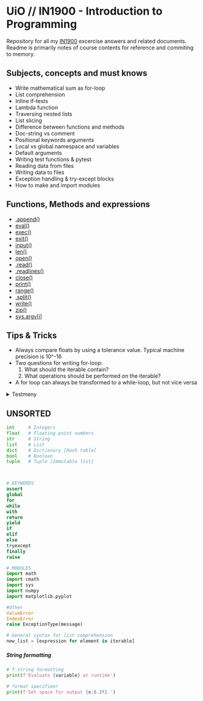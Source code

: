 # UiO // IN1900 - Introduction to Programming
Repository for all my [IN1900](https://www.uio.no/studier/emner/matnat/ifi/IN1900/index-eng.html)
excercise answers and related documents. Readme is primarily notes of course contents for
reference and commiting to memory.

## Subjects, concepts and must knows

* Write mathematical sum as for-loop
* List comprehension
* Inline if-tests
* Lambda function
* Traversing nested lists
* List slicing
* Difference between functions and methods
* Doc-string vs comment
* Positional keywords arguments
* Local vs global namespace and variables
* Default arguments
* Writing test functions & pytest
* Reading data from files
* Writing data to files
* Exception handling & try-except blocks
* How to make and import modules

## Functions, Methods and expressions
* [.append()]()
* [eval()]()
* [exec()]()
* [exit()]()
* [input()]()
* [len()]()
* [open()]()
* [.read()]()
* [.readlines()]()
* [close()]()
* [print()]()
* [range()]()
* [.split()]()
* [write()]()
* [zip()]()
* [sys.argv[i]]()

## Tips & Tricks
* Always compare floats by using a tolerance value. Typical machine precision is 10^-16
* Two questions for writing for-loop:
   1. What should the iterable contain?
   2. What operations should be performed on the iterable?
* A for loop can always be transformed to a while-loop, but not vice versa

<details>
    <summary>
        Testmeny
    </summary>
    * Bullet 1
    * Bullet 2
</details>



## UNSORTED
```python
int     # Integers  
float   # Floating point numbers
str     # String
list    # List
dict    # Dictionary [Hash table]
bool    # Boolean
tuple   # Tuple [Immutable list]



# KEYWORDS
assert
global
for
while
with
return
yield
if
elif
else
tryexcept
finally
raise

# MODULES
import math
import cmath
import sys
import numpy
import matplotlib.pyplot

#Other
ValueError
IndexError
raise ExceptionType(message)

```



```python
# General syntax for list comprehension
new_list = [expression for element in iterable]
````


##### String formatting
```python
# f-string formatting
print(f'Evaluate {variable} at runtime')

# format specifieer
print(f'Set space for output {x:8.2f}.')
```
